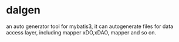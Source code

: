 # dalgen

an auto generator tool for mybatis3, it can autogenerate files for data access layer, including mapper xDO,xDAO, mapper and so on.
